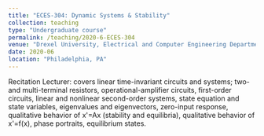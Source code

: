 ```yaml
---
title: "ECES-304: Dynamic Systems & Stability"
collection: teaching
type: "Undergraduate course"
permalink: /teaching/2020-6-ECES-304
venue: "Drexel University, Electrical and Computer Engineering Department"
date: 2020-06
location: "Philadelphia, PA"
---
```


Recitation Lecturer: covers linear time-invariant circuits and systems; two-and multi-terminal resistors, operational-amplifier circuits, first-order circuits, linear and nonlinear second-order systems, state equation and state variables, eigenvalues and eigenvectors, zero-input response, qualitative behavior of x'=Ax (stability and equilibria), qualitative behavior of x'=f(x), phase portraits, equilibrium states.
